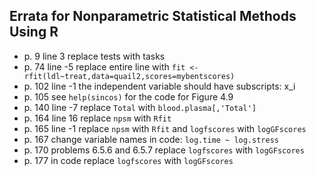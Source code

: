 Errata for Nonparametric Statistical Methods Using R
----------------------------------------------------
* p. 9 line 3 replace tests with tasks
* p. 74 line -5 replace entire line with `fit <- rfit(ldl~treat,data=quail2,scores=mybentscores)`
* p. 102 line -1 the independent variable should have subscripts: x_i
* p. 105 see `help(sincos)` for the code for Figure 4.9 
* p. 140 line -7 replace `Total` with `blood.plasma[,'Total']`
* p. 164 line 16 replace `npsm` with `Rfit` 
* p. 165 line -1 replace `npsm` with `Rfit` and `logfscores` with `logGFscores`
* p. 167 change variable names in code: `log.time ~ log.stress` 
* p. 170 problems 6.5.6 and 6.5.7 replace `logfscores` with `logGFscores`
* p. 177 in code replace `logfscores` with `logGFscores`
